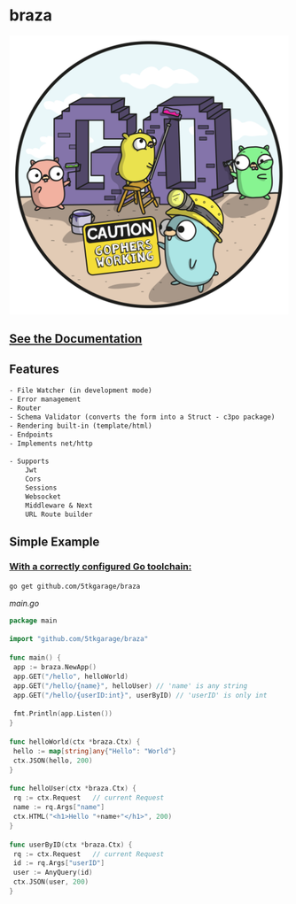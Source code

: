 # braza


![gopher: go build](https://raw.githubusercontent.com/ashleymcnamara/gophers/master/GO_BUILD.png)

## [See the Documentation](https://github.com/5tkgarage/braza/blob/main/docs/doc.md)

## Features
    - File Watcher (in development mode)
    - Error management
    - Router
    - Schema Validator (converts the form into a Struct - c3po package)
    - Rendering built-in (template/html)
    - Endpoints
    - Implements net/http
    
    - Supports
        Jwt 
        Cors 
        Sessions
        Websocket
        Middleware & Next
        URL Route builder

## Simple Example

### [With a correctly configured Go toolchain:](https://go.dev/doc/install)

```sh
go get github.com/5tkgarage/braza
```

 _main.go_

```go
package main

import "github.com/5tkgarage/braza"

func main() {
 app := braza.NewApp()
 app.GET("/hello", helloWorld)
 app.GET("/hello/{name}", helloUser) // 'name' is any string
 app.GET("/hello/{userID:int}", userByID) // 'userID' is only int

 fmt.Println(app.Listen())
}

func helloWorld(ctx *braza.Ctx) {
 hello := map[string]any{"Hello": "World"}
 ctx.JSON(hello, 200)
}

func helloUser(ctx *braza.Ctx) {
 rq := ctx.Request   // current Request
 name := rq.Args["name"]
 ctx.HTML("<h1>Hello "+name+"</h1>", 200)
}

func userByID(ctx *braza.Ctx) {
 rq := ctx.Request   // current Request
 id := rq.Args["userID"]
 user := AnyQuery(id)
 ctx.JSON(user, 200)
}
```
